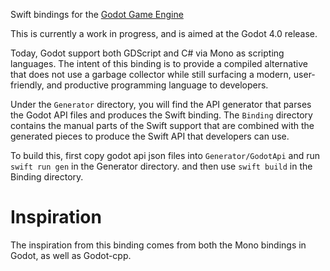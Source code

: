 
Swift bindings for the [Godot Game Engine](https://godotengine.org)

This is currently a work in progress, and is aimed at the Godot 4.0
release.

Today, Godot support both GDScript and C# via Mono as scripting
languages.  The intent of this binding is to provide a compiled
alternative that does not use a garbage collector while still
surfacing a modern, user-friendly, and productive programming language
to developers.

Under the `Generator` directory, you will find the API generator that
parses the Godot API files and produces the Swift binding.  The
`Binding` directory contains the manual parts of the Swift support
that are combined with the generated pieces to produce the Swift API
that developers can use.

To build this, first copy godot api json files into `Generator/GodotApi` 
and run `swift run gen` in the Generator directory.
and then use `swift build` in the Binding directory.

# Inspiration

The inspiration from this binding comes from both the Mono bindings
in Godot, as well as Godot-cpp.